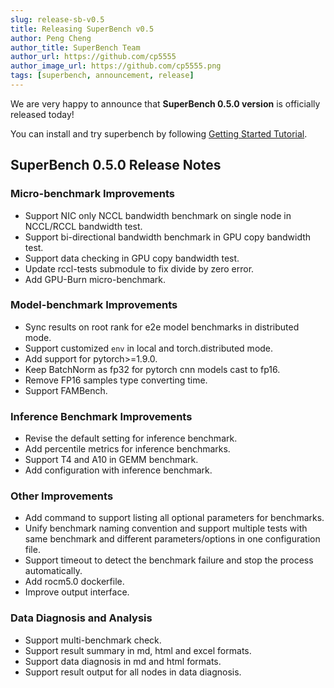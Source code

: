 ```yaml
---
slug: release-sb-v0.5
title: Releasing SuperBench v0.5
author: Peng Cheng
author_title: SuperBench Team
author_url: https://github.com/cp5555
author_image_url: https://github.com/cp5555.png
tags: [superbench, announcement, release]
---
```


We are very happy to announce that **SuperBench 0.5.0 version** is officially released today!

You can install and try superbench by following [Getting Started Tutorial](https://microsoft.github.io/superbenchmark/docs/getting-started/installation).

## SuperBench 0.5.0 Release Notes

### Micro-benchmark Improvements

- Support NIC only NCCL bandwidth benchmark on single node in NCCL/RCCL bandwidth test.
- Support bi-directional bandwidth benchmark in GPU copy bandwidth test.
- Support data checking in GPU copy bandwidth test.
- Update rccl-tests submodule to fix divide by zero error.
- Add GPU-Burn micro-benchmark.

### Model-benchmark Improvements

- Sync results on root rank for e2e model benchmarks in distributed mode.
- Support customized `env` in local and torch.distributed mode.
- Add support for pytorch>=1.9.0.
- Keep BatchNorm as fp32 for pytorch cnn models cast to fp16.
- Remove FP16 samples type converting time.
- Support FAMBench.

### Inference Benchmark Improvements

- Revise the default setting for inference benchmark.
- Add percentile metrics for inference benchmarks.
- Support T4 and A10 in GEMM benchmark.
- Add configuration with inference benchmark.

### Other Improvements

- Add command to support listing all optional parameters for benchmarks.
- Unify benchmark naming convention and support multiple tests with same benchmark and different parameters/options in one configuration file.
- Support timeout to detect the benchmark failure and stop the process automatically.
- Add rocm5.0 dockerfile.
- Improve output interface.

### Data Diagnosis and Analysis

- Support multi-benchmark check.
- Support result summary in md, html and excel formats.
- Support data diagnosis in md and html formats.
- Support result output for all nodes in data diagnosis.
